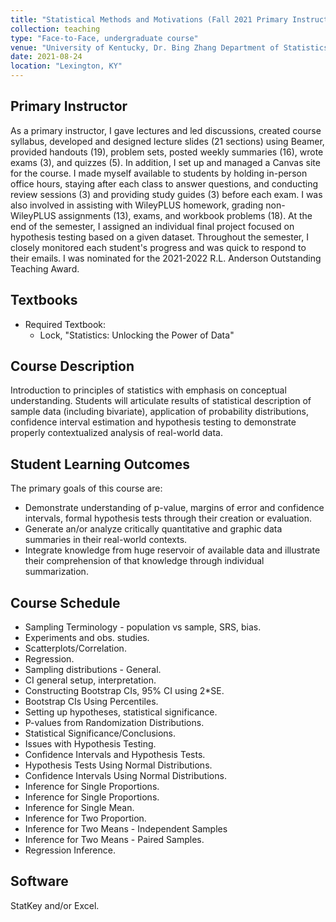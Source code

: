 ```yaml
---
title: "Statistical Methods and Motivations (Fall 2021 Primary Instructor)"
collection: teaching
type: "Face-to-Face, undergraduate course"
venue: "University of Kentucky, Dr. Bing Zhang Department of Statistics"
date: 2021-08-24
location: "Lexington, KY"
---
```


## Primary Instructor
As a primary instructor, I gave lectures and led discussions, created course syllabus, developed and designed lecture slides (21 sections) using Beamer, provided handouts (19), problem sets, posted weekly summaries (16), wrote exams (3), and quizzes (5). In addition, I set up and managed a Canvas site for the course. I made myself available to students by holding in-person office hours, staying after each class to answer questions, and conducting review sessions (3) and providing study guides (3) before each exam. I was also involved in assisting with WileyPLUS homework, grading non-WileyPLUS assignments (13), exams, and workbook problems (18). At the end of the semester, I assigned an individual final project focused on hypothesis testing based on a given dataset. Throughout the semester, I closely monitored each student's progress and was quick to respond to their emails. I was nominated for the 2021-2022 R.L. Anderson Outstanding Teaching Award.

## Textbooks
* Required Textbook: 
     + Lock, "Statistics: Unlocking the Power of Data"

## Course Description
Introduction to principles of statistics with emphasis on conceptual understanding. Students will articulate results of statistical description of sample data (including bivariate), application of probability distributions, confidence interval estimation and hypothesis testing to demonstrate properly contextualized analysis of real-world data.

## Student Learning Outcomes
The primary goals of this course are:

* Demonstrate understanding of p-value, margins of error and confidence intervals, formal hypothesis tests through their creation or evaluation.
* Generate an/or analyze critically quantitative and graphic data summaries in their real-world contexts.
* Integrate knowledge from huge reservoir of available data and illustrate their comprehension of that knowledge through individual summarization. 

## Course Schedule
* Sampling Terminology - population vs sample, SRS, bias.
* Experiments and obs. studies.
* Scatterplots/Correlation.
* Regression.
* Sampling distributions - General.
* CI general setup, interpretation.
* Constructing Bootstrap CIs, 95% CI using 2*SE.
* Bootstrap CIs Using Percentiles.
* Setting up hypotheses, statistical significance.
* P-values from Randomization Distributions.
* Statistical Significance/Conclusions.
* Issues with Hypothesis Testing.
* Confidence Intervals and Hypothesis Tests.
* Hypothesis Tests Using Normal Distributions.
* Confidence Intervals Using Normal Distributions.
* Inference for Single Proportions. 
* Inference for Single Proportions.
* Inference for Single Mean.
* Inference for Two Proportion.
* Inference for Two Means - Independent Samples
* Inference for Two Means - Paired Samples.
* Regression Inference.

## Software
StatKey and/or Excel.
